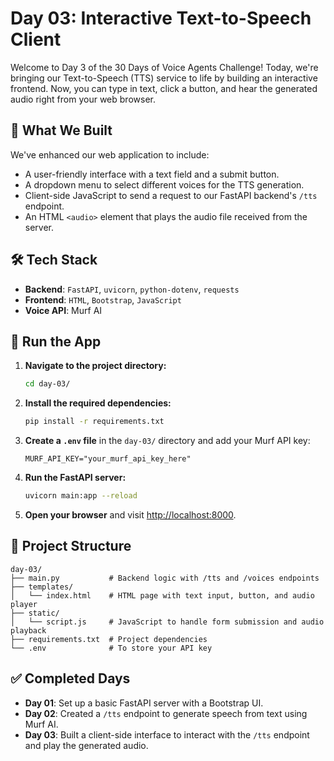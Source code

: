 # Day 03: Interactive Text-to-Speech Client

Welcome to Day 3 of the 30 Days of Voice Agents Challenge\! Today, we're bringing our Text-to-Speech (TTS) service to life by building an interactive frontend. Now, you can type in text, click a button, and hear the generated audio right from your web browser.

## 🧠 What We Built

We've enhanced our web application to include:

  - A user-friendly interface with a text field and a submit button.
  - A dropdown menu to select different voices for the TTS generation.
  - Client-side JavaScript to send a request to our FastAPI backend's `/tts` endpoint.
  - An HTML `<audio>` element that plays the audio file received from the server.

## 🛠 Tech Stack

  - **Backend**: `FastAPI`, `uvicorn`, `python-dotenv`, `requests`
  - **Frontend**: `HTML`, `Bootstrap`, `JavaScript`
  - **Voice API**: Murf AI

## 🚀 Run the App

1.  **Navigate to the project directory:**
    ```bash
    cd day-03/
    ```
2.  **Install the required dependencies:**
    ```bash
    pip install -r requirements.txt
    ```
3.  **Create a `.env` file** in the `day-03/` directory and add your Murf API key:
    ```
    MURF_API_KEY="your_murf_api_key_here"
    ```
4.  **Run the FastAPI server:**
    ```bash
    uvicorn main:app --reload
    ```
5.  **Open your browser** and visit [http://localhost:8000](https://www.google.com/search?q=http://localhost:8000).

## 📂 Project Structure

```
day-03/
├── main.py           # Backend logic with /tts and /voices endpoints
├── templates/
│   └── index.html    # HTML page with text input, button, and audio player
├── static/
│   └── script.js     # JavaScript to handle form submission and audio playback
├── requirements.txt  # Project dependencies
└── .env              # To store your API key
```

## ✅ Completed Days

  - **Day 01**: Set up a basic FastAPI server with a Bootstrap UI.
  - **Day 02**: Created a `/tts` endpoint to generate speech from text using Murf AI.
  - **Day 03**: Built a client-side interface to interact with the `/tts` endpoint and play the generated audio.
